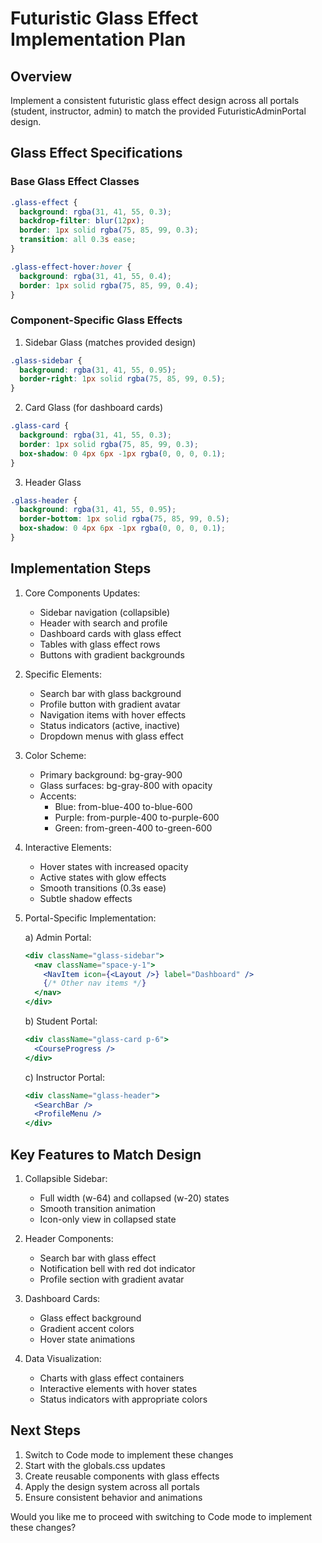 # Futuristic Glass Effect Implementation Plan

## Overview
Implement a consistent futuristic glass effect design across all portals (student, instructor, admin) to match the provided FuturisticAdminPortal design.

## Glass Effect Specifications

### Base Glass Effect Classes
```css
.glass-effect {
  background: rgba(31, 41, 55, 0.3);
  backdrop-filter: blur(12px);
  border: 1px solid rgba(75, 85, 99, 0.3);
  transition: all 0.3s ease;
}

.glass-effect-hover:hover {
  background: rgba(31, 41, 55, 0.4);
  border: 1px solid rgba(75, 85, 99, 0.4);
}
```

### Component-Specific Glass Effects

1. Sidebar Glass (matches provided design)
```css
.glass-sidebar {
  background: rgba(31, 41, 55, 0.95);
  border-right: 1px solid rgba(75, 85, 99, 0.5);
}
```

2. Card Glass (for dashboard cards)
```css
.glass-card {
  background: rgba(31, 41, 55, 0.3);
  border: 1px solid rgba(75, 85, 99, 0.3);
  box-shadow: 0 4px 6px -1px rgba(0, 0, 0, 0.1);
}
```

3. Header Glass
```css
.glass-header {
  background: rgba(31, 41, 55, 0.95);
  border-bottom: 1px solid rgba(75, 85, 99, 0.5);
  box-shadow: 0 4px 6px -1px rgba(0, 0, 0, 0.1);
}
```

## Implementation Steps

1. Core Components Updates:
   - Sidebar navigation (collapsible)
   - Header with search and profile
   - Dashboard cards with glass effect
   - Tables with glass effect rows
   - Buttons with gradient backgrounds

2. Specific Elements:
   - Search bar with glass background
   - Profile button with gradient avatar
   - Navigation items with hover effects
   - Status indicators (active, inactive)
   - Dropdown menus with glass effect

3. Color Scheme:
   - Primary background: bg-gray-900
   - Glass surfaces: bg-gray-800 with opacity
   - Accents: 
     - Blue: from-blue-400 to-blue-600
     - Purple: from-purple-400 to-purple-600
     - Green: from-green-400 to-green-600

4. Interactive Elements:
   - Hover states with increased opacity
   - Active states with glow effects
   - Smooth transitions (0.3s ease)
   - Subtle shadow effects

5. Portal-Specific Implementation:

   a) Admin Portal:
   ```jsx
   <div className="glass-sidebar">
     <nav className="space-y-1">
       <NavItem icon={<Layout />} label="Dashboard" />
       {/* Other nav items */}
     </nav>
   </div>
   ```

   b) Student Portal:
   ```jsx
   <div className="glass-card p-6">
     <CourseProgress />
   </div>
   ```

   c) Instructor Portal:
   ```jsx
   <div className="glass-header">
     <SearchBar />
     <ProfileMenu />
   </div>
   ```

## Key Features to Match Design

1. Collapsible Sidebar:
   - Full width (w-64) and collapsed (w-20) states
   - Smooth transition animation
   - Icon-only view in collapsed state

2. Header Components:
   - Search bar with glass effect
   - Notification bell with red dot indicator
   - Profile section with gradient avatar

3. Dashboard Cards:
   - Glass effect background
   - Gradient accent colors
   - Hover state animations

4. Data Visualization:
   - Charts with glass effect containers
   - Interactive elements with hover states
   - Status indicators with appropriate colors

## Next Steps
1. Switch to Code mode to implement these changes
2. Start with the globals.css updates
3. Create reusable components with glass effects
4. Apply the design system across all portals
5. Ensure consistent behavior and animations

Would you like me to proceed with switching to Code mode to implement these changes?